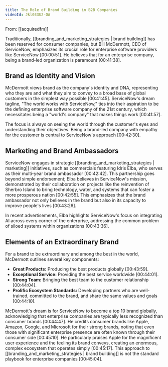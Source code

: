 ```yaml
---
title: The Role of Brand Building in B2B Companies
videoId: Jkl033U2-OA
---
```


From: [[acquiredfm]] <br/> 

Traditionally, [[branding_and_marketing_strategies | brand building]] has been reserved for consumer companies, but Bill McDermott, CEO of ServiceNow, emphasizes its crucial role for enterprise software providers like ServiceNow <a class="yt-timestamp" data-t="00:00:51">[00:00:51]</a>. He believes that for an enterprise company, being a brand-led organization is paramount <a class="yt-timestamp" data-t="00:41:38">[00:41:38]</a>.

## Brand as Identity and Vision

McDermott views brand as the company's identity and DNA, representing who they are and what they aim to convey to a broad base of global customers in the simplest way possible <a class="yt-timestamp" data-t="00:41:45">[00:41:45]</a>. ServiceNow's dream tagline, "The world works with ServiceNow," ties into their aspiration to be the defining enterprise software company of the 21st century, which necessitates being a "world's company" that makes things work <a class="yt-timestamp" data-t="00:41:57">[00:41:57]</a>.

The focus is always on seeing the world through the customer's eyes and understanding their objectives. Being a brand-led company with empathy for the customer is central to ServiceNow's approach <a class="yt-timestamp" data-t="00:42:30">[00:42:30]</a>.

## Marketing and Brand Ambassadors

ServiceNow engages in strategic [[branding_and_marketing_strategies | marketing]] initiatives, such as commercials featuring Idris Elba, who serves as their multi-year brand ambassador <a class="yt-timestamp" data-t="00:42:42">[00:42:42]</a>. This partnership goes beyond simple endorsement; Elba believes in ServiceNow's mission, demonstrated by their collaboration on projects like the reinvention of Sherbro Island to bring technology, water, and systems that can foster a more prosperous nation <a class="yt-timestamp" data-t="00:42:55">[00:42:55]</a>. This emphasizes that the brand ambassador not only believes in the brand but also in its capacity to improve people's lives <a class="yt-timestamp" data-t="00:43:26">[00:43:26]</a>.

In recent advertisements, Elba highlights ServiceNow's focus on integrating AI across every corner of the enterprise, addressing the common problem of siloed systems within organizations <a class="yt-timestamp" data-t="00:43:36">[00:43:36]</a>.

## Elements of an Extraordinary Brand

For a brand to be extraordinary and among the best in the world, McDermott outlines several key components:
*   **Great Products:** Producing the best products globally <a class="yt-timestamp" data-t="00:43:59">[00:43:59]</a>.
*   **Exceptional Service:** Providing the best service worldwide <a class="yt-timestamp" data-t="00:44:01">[00:44:01]</a>.
*   **Strong Team:** Bringing the best team to the customer relationship <a class="yt-timestamp" data-t="00:44:04">[00:44:04]</a>.
*   **Prolific Ecosystem Standards:** Developing partners who are well-trained, committed to the brand, and share the same values and goals <a class="yt-timestamp" data-t="00:44:10">[00:44:10]</a>.

McDermott's dream is for ServiceNow to become a top 10 brand globally, acknowledging that enterprise companies are typically less recognized than consumer brands <a class="yt-timestamp" data-t="00:44:47">[00:44:47]</a>. He credits consumer brands like Apple, Amazon, Google, and Microsoft for their strong brands, noting that even those with significant enterprise presence are often known through their consumer side <a class="yt-timestamp" data-t="00:45:10">[00:45:10]</a>. He particularly praises Apple for the magnificent user experience and the feeling its brand conveys, creating an enormous, complex ecosystem that operates simply <a class="yt-timestamp" data-t="00:45:17">[00:45:17]</a>. This approach to [[branding_and_marketing_strategies | brand building]] is not the standard playbook for enterprise companies <a class="yt-timestamp" data-t="00:45:04">[00:45:04]</a>.